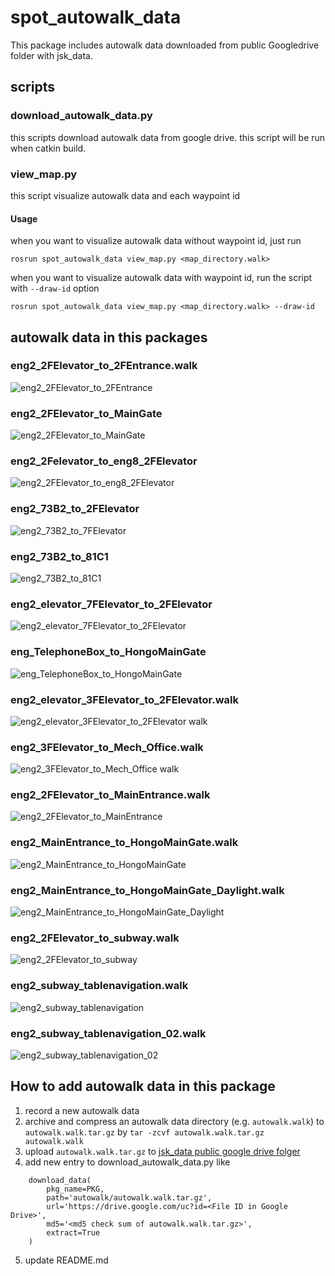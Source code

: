 # spot_autowalk_data

This package includes autowalk data downloaded from public Googledrive folder with jsk_data.

## scripts

### download_autowalk_data.py

this scripts download autowalk data from google drive. this script will be run when catkin build.

### view_map.py

this script visualize autowalk data and each waypoint id

#### Usage

when you want to visualize autowalk data without waypoint id, just run

```
rosrun spot_autowalk_data view_map.py <map_directory.walk>
```

when you want to visualize autowalk data with waypoint id, run the script with `--draw-id` option

```
rosrun spot_autowalk_data view_map.py <map_directory.walk> --draw-id
```

## autowalk data in this packages

### eng2_2FElevator_to_2FEntrance.walk

![eng2_2FElevator_to_2FEntrance](https://user-images.githubusercontent.com/9410362/124133634-fbe92700-dabc-11eb-90d5-84b434729233.png)

### eng2_2FElevator_to_MainGate

![eng2_2FElevator_to_MainGate](https://user-images.githubusercontent.com/9410362/124133994-55e9ec80-dabd-11eb-8ba1-1bd118146244.png)

### eng2_2Felevator_to_eng8_2FElevator

![eng2_2FElevator_to_eng8_2FElevator](https://user-images.githubusercontent.com/9410362/124134033-600beb00-dabd-11eb-823c-483e75318f8b.png)

### eng2_73B2_to_2FElevator

![eng2_73B2_to_7FElevator](https://user-images.githubusercontent.com/9410362/135750882-3d72e538-316c-40a4-b209-cffd06a774a4.png)

### eng2_73B2_to_81C1

![eng2_73B2_to_81C1](https://user-images.githubusercontent.com/9410362/124134118-7b76f600-dabd-11eb-829b-c36f105d7051.png)

### eng2_elevator_7FElevator_to_2FElevator

![eng2_elevator_7FElevator_to_2FElevator](https://user-images.githubusercontent.com/9410362/124134162-86318b00-dabd-11eb-86e3-092fcc5e8719.png)

### eng_TelephoneBox_to_HongoMainGate

![eng_TelephoneBox_to_HongoMainGate](https://user-images.githubusercontent.com/9410362/124134207-90ec2000-dabd-11eb-988b-62ffbf98ca67.png)

### eng2_elevator_3FElevator_to_2FElevator.walk

![eng2_elevator_3FElevator_to_2FElevator walk](https://user-images.githubusercontent.com/9410362/124587250-6077fd80-de92-11eb-8014-2852dfa7f60a.png)

### eng2_3FElevator_to_Mech_Office.walk

![eng2_3FElevator_to_Mech_Office walk](https://user-images.githubusercontent.com/9410362/124587299-6f5eb000-de92-11eb-9427-0ed88e6ca414.png)

### eng2_2FElevator_to_MainEntrance.walk

![eng2_2FElevator_to_MainEntrance](https://user-images.githubusercontent.com/9410362/129509474-c3429db1-6a6f-4076-bbbb-c3fb27bc3167.png)

### eng2_MainEntrance_to_HongoMainGate.walk

![eng2_MainEntrance_to_HongoMainGate](https://user-images.githubusercontent.com/9410362/129509500-1bde2818-66c7-4770-a87d-88c4f9d65ae3.png)

### eng2_MainEntrance_to_HongoMainGate_Daylight.walk

![eng2_MainEntrance_to_HongoMainGate_Daylight](https://user-images.githubusercontent.com/9410362/129997430-620ee1dc-6659-4028-acd7-f80b7539364a.png)

### eng2_2FElevator_to_subway.walk

![eng2_2FElevator_to_subway](https://user-images.githubusercontent.com/9410362/132933793-63c627bc-e210-4922-9fa2-4c1538b6f45e.png)

### eng2_subway_tablenavigation.walk

![eng2_subway_tablenavigation](https://user-images.githubusercontent.com/9410362/132933800-6f68566e-8471-4ac4-a030-94414f4a1b83.png)

### eng2_subway_tablenavigation_02.walk

![eng2_subway_tablenavigation_02](https://user-images.githubusercontent.com/9410362/132933805-f3c10dc3-01da-429c-96b8-74225401d703.png)

## How to add autowalk data in this package

1. record a new autowalk data
2. archive and compress an autowalk data directory (e.g. `autowalk.walk`) to `autowalk.walk.tar.gz` by `tar -zcvf autowalk.walk.tar.gz autowalk.walk`
3. upload `autowalk.walk.tar.gz` to [jsk_data public google drive folger](https://drive.google.com/drive/u/0/folders/0B9P1L--7Wd2vUGplQkVLTFBWcFE?resourcekey=0-qlPyB_oRQm887pgRGiPhgg)
4. add new entry to download_autowalk_data.py like

```
    download_data(
        pkg_name=PKG,
        path='autowalk/autowalk.walk.tar.gz',
        url='https://drive.google.com/uc?id=<File ID in Google Drive>',
        md5='<md5 check sum of autowalk.walk.tar.gz>',
        extract=True
    )
```

5. update README.md
